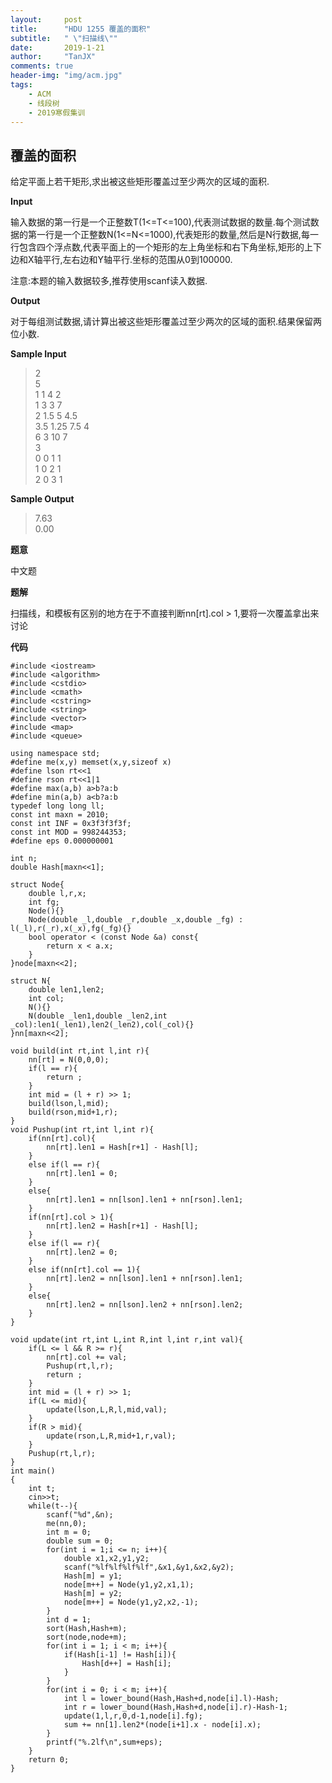 ```yaml
---
layout:     post
title:      "HDU 1255 覆盖的面积"
subtitle:   " \"扫描线\""
date:       2019-1-21
author:     "TanJX"
comments: true
header-img: "img/acm.jpg"
tags:
    - ACM
    - 线段树
    - 2019寒假集训
---
```


## 覆盖的面积 

给定平面上若干矩形,求出被这些矩形覆盖过至少两次的区域的面积. 

[](/img/in_post/覆盖的面积.jpg)

**Input**

输入数据的第一行是一个正整数T(1<=T<=100),代表测试数据的数量.每个测试数据的第一行是一个正整数N(1<=N<=1000),代表矩形的数量,然后是N行数据,每一行包含四个浮点数,代表平面上的一个矩形的左上角坐标和右下角坐标,矩形的上下边和X轴平行,左右边和Y轴平行.坐标的范围从0到100000. 

注意:本题的输入数据较多,推荐使用scanf读入数据. 

**Output**

对于每组测试数据,请计算出被这些矩形覆盖过至少两次的区域的面积.结果保留两位小数. 

**Sample Input**

>2<br>
5<br>
1 1 4 2<br>
1 3 3 7<br>
2 1.5 5 4.5<br>
3.5 1.25 7.5 4<br>
6 3 10 7<br>
3<br>
0 0 1 1<br>
1 0 2 1<br>
2 0 3 1<br>

**Sample Output**

>7.63<br>
0.00

**题意**

中文题

**题解**

扫描线，和模板有区别的地方在于不直接判断nn[rt].col > 1,要将一次覆盖拿出来讨论

**代码**

```
#include <iostream>
#include <algorithm>
#include <cstdio>
#include <cmath>
#include <cstring>
#include <string>
#include <vector>
#include <map>
#include <queue>

using namespace std;
#define me(x,y) memset(x,y,sizeof x)
#define lson rt<<1
#define rson rt<<1|1
#define max(a,b) a>b?a:b
#define min(a,b) a<b?a:b
typedef long long ll;
const int maxn = 2010;
const int INF = 0x3f3f3f3f;
const int MOD = 998244353;
#define eps 0.000000001

int n;
double Hash[maxn<<1];

struct Node{
    double l,r,x;
    int fg;
    Node(){}
    Node(double _l,double _r,double _x,double _fg) : l(_l),r(_r),x(_x),fg(_fg){}
    bool operator < (const Node &a) const{
        return x < a.x;
    }
}node[maxn<<2];

struct N{
    double len1,len2;
    int col;
    N(){}
    N(double _len1,double _len2,int _col):len1(_len1),len2(_len2),col(_col){}
}nn[maxn<<2];

void build(int rt,int l,int r){
    nn[rt] = N(0,0,0);
    if(l == r){
        return ;
    }
    int mid = (l + r) >> 1;
    build(lson,l,mid);
    build(rson,mid+1,r);
}
void Pushup(int rt,int l,int r){
    if(nn[rt].col){
        nn[rt].len1 = Hash[r+1] - Hash[l];
    }
    else if(l == r){
        nn[rt].len1 = 0;
    }
    else{
        nn[rt].len1 = nn[lson].len1 + nn[rson].len1;
    }
    if(nn[rt].col > 1){
        nn[rt].len2 = Hash[r+1] - Hash[l];
    }
    else if(l == r){
        nn[rt].len2 = 0;
    }
    else if(nn[rt].col == 1){
        nn[rt].len2 = nn[lson].len1 + nn[rson].len1;
    }
    else{
        nn[rt].len2 = nn[lson].len2 + nn[rson].len2;
    }
}

void update(int rt,int L,int R,int l,int r,int val){
    if(L <= l && R >= r){ 
        nn[rt].col += val;
        Pushup(rt,l,r);
        return ;
    }
    int mid = (l + r) >> 1;
    if(L <= mid){
        update(lson,L,R,l,mid,val);
    }
    if(R > mid){
        update(rson,L,R,mid+1,r,val);
    }
    Pushup(rt,l,r);
}
int main()
{
    int t;
    cin>>t;
    while(t--){
        scanf("%d",&n);
        me(nn,0);
        int m = 0;
        double sum = 0;
        for(int i = 1;i <= n; i++){
            double x1,x2,y1,y2;
            scanf("%lf%lf%lf%lf",&x1,&y1,&x2,&y2);
            Hash[m] = y1;
            node[m++] = Node(y1,y2,x1,1);
            Hash[m] = y2;
            node[m++] = Node(y1,y2,x2,-1);
        }
        int d = 1;
        sort(Hash,Hash+m);
        sort(node,node+m);
        for(int i = 1; i < m; i++){
            if(Hash[i-1] != Hash[i]){
                Hash[d++] = Hash[i];
            }
        }
        for(int i = 0; i < m; i++){
            int l = lower_bound(Hash,Hash+d,node[i].l)-Hash; 
            int r = lower_bound(Hash,Hash+d,node[i].r)-Hash-1;
            update(1,l,r,0,d-1,node[i].fg);
            sum += nn[1].len2*(node[i+1].x - node[i].x);
        }
        printf("%.2lf\n",sum+eps);
    }
    return 0;
}
```